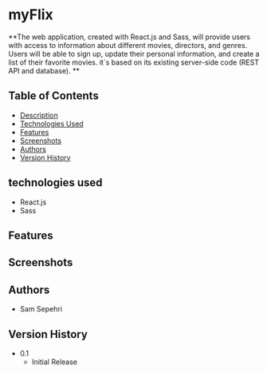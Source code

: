 # myFlix

**The web
application, created with React.js and Sass, will provide users with access to information about different
movies, directors, and genres. Users will be able to sign up, update their
personal information, and create a list of their favorite movies. it`s based on its existing server-side code (REST API and database).
**

## Table of Contents

- [Description](#description)
- [Technologies Used](#technologies-used)
- [Features](#features)
- [Screenshots](#screenshots)
- [Authors](#authors)
- [Version History](#version-history)


## technologies used

- React.js
- Sass

## Features

## Screenshots

## Authors

- Sam Sepehri

## Version History

- 0.1
  - Initial Release